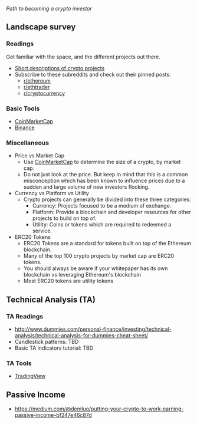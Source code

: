 *Path to becoming a crypto investor*

## Landscape survey
### Readings
Get familiar with the space, and the different projects out there.
- [Short descriptions of crypto projects](https://github.com/dmdque/crypto-tldr)
- Subscribe to these subreddits and check out their pinned posts:
  - [r/ethereum](https://reddit.com/r/ethereum)
  - [r/ethtrader](https://reddit.com/r/ethtrader)
  - [r/cryptocurrency](https://reddit.com/r/cryptocurrency)

### Basic Tools
- [CoinMarketCap](https://coinmarketcap.com/)
- [Binance](https://www.binance.com/?ref=12371191)

### Miscellaneous
- Price vs Market Cap
  - Use [CoinMarketCap](https://coinmarketcap.com/) to determine the size of a crypto, by market cap.
  - Do not just look at the price. But keep in mind that this is a common misconception which has been known to influence prices due to a sudden and large volume of new investors flocking.
- Currency vs Platform vs Utility
  - Crypto projects can generally be divided into these three categories:
    - Currency: Projects focused to be a medium of exchange.
    - Platform: Provide a blockchain and developer resources for other projects to build on top of.
    - Utility: Coins or tokens which are required to redeemed a service.
- ERC20 Tokens
  - ERC20 Tokens are a standard for tokens built on top of the Ethereum blockchain.
  - Many of the top 100 crypto projects by market cap are ERC20 tokens.
  - You should always be aware if your whitepaper has its own blockchain vs leveraging Ethereum's blockchain
  - Most ERC20 tokens are utility tokens


## Technical Analysis (TA)
### TA Readings
- http://www.dummies.com/personal-finance/investing/technical-analysis/technical-analysis-for-dummies-cheat-sheet/
- Candlestick patterns: TBD
- Basic TA indicators tutorial: TBD

### TA Tools
- [TradingView]()

## Passive Income
- https://medium.com/@demluo/putting-your-crypto-to-work-earning-passive-income-bf247e46c87d
